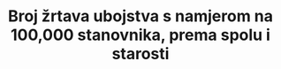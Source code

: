﻿---
title: >-
  Broj žrtava ubojstva s namjerom na 100,000 stanovnika, prema spolu i starosti
permalink: /16-1-1/
sdg_goal: 16
layout: indicator
indicator: 16.1.1
indicator_variable: est_vctm_hmcd_  per_100k
graph: longitudinal
graph_type_description: Line  graph
graph_status_notes: Graphed
variable_description: null
variable_notes: null
un_designated_tier: '1'
un_custodial_agency: 'UNODC,  WHO  (Partnering  Agencies:DESA  Population  Division)'
target_id: '16.1'
has_metadata: true
goal_meta_link: 'http://unstats.un.org/sdgs/files/metadata-compilation/Metadata-Goal-16.pdf'
goal_meta_link_page: 2
indicator_name: >-
  Broj žrtava ubojstva s namjerom na 100,000 stanovnika, prema spolu i starosti
target: Svugdje značajno smanjiti sve oblike nasilja i s njime povezane stope smrtnosti
actual_indicator_available_description: >-
  Estimated  number  of  victims  of  intentional  homicide  per  100,000  population,  Estimated  number  of  victims  of  intentional  homicide  by  sex  and  age
source_title: null
source_url: "https://ucr.fbi.gov/crime-in-the-u.s/2015/crime-in-the-u.s.-2015\t\t\t\t\t\t\t"
source_notes: null
international_and_national_references: "https://ucr.fbi.gov/crime-in-the-u.s/2015/crime-in-the-u.s.-2015\t\t\t\t\t\t\t"
published: true
rationale_interpretation: >-
  UNODC:  Ovaj indikator se koristi na nacionalnoj i međunarodnoj razini za mjerenje najekstremnijeg oblika nasilnog zločina i također izravno ukazuje na nedostatak sigurnosti. Sigurnost od nasilja je preduvjet kako bi pojedinci uživali u sigurnom i aktivnom životu te za slobodan razvoj društava i gospodarstava. Ubojstava s namjerom pojavljuju se u svim zemljama svijeta i ovaj indikator ima globalnu primjenjivost. Praćenje pojavnosti ubojstava s namjerom je nužno za bolju procjenu njihovih uzroka, povoda i posljedica i, dugoročno, za razvoj djelotvornih preventivnih mjera. Ako su podaci pravilno raščlanjeni (sukladno preporuci ICCS-a), indikator može identificirati različite vrste nasilja povezane s ubojstvom: međuljudske (uključuje partnersko i obiteljsko nasilje), zločin (uključuje organizirani zločin i druge oblike zločinačkih aktivnosti) i političke ( uključujući terorizam, zločin iz mržnje). Interpretacija ovog indikatora je jasna i za ne-specijalizirane korisnike. Cilj 16 TST radne grupe: Kao što je naprijed opisano, ovaj kompozitni indikator sastoji se od dvaju oblika nasilnih smrti. Ubojstava s namjerom pojavljuju se u svim zemljama svijeta i globalno su primjenjiva, dok se smrtni slučajevi povezani sa sukobom javljaju u zemljama s trenutnim sukobima/ ratovima. Mir je puno širi koncept nego nasilna smrt, međutim, vrlo je teško mjeriti mnoge aspekte mira (prijetnje i strah od nasilja, nesigurnost i drugi oblici nasilja, uključujući nanošenje štete ljudima i imovini). Smrti nastale uslijed nasilja su univerzalne i lako razumljive, učestalo se prate i usporedive su s manjim odstupanjima u tumačenju, uglavnom zbog konačnosti smrti. Praćenje ubojstava s namjerom je nužno za bolje utvrđivanje njihovih uzroka i posljedica i, dugoročno, za razvoj učinkovitih preventivnih mjera. Temelje se na statističkim podacima koje redovito proizvode tijela za provedbu zakona i/ili ustanove za javno zdravstvo, s visokim stupnjem međunarodne usporedivosti. Smrtni slučajevi povezani sa sukobima mjere direktan utjecaj sukoba na stanovništvo u smislu gubitka ljudskih života.


                                                                                                  
indicator_definition: "UNODC: Ubojstvo s namjerom se definira kao nezakonita smrt nanesena od strane osobe sa namjerom da prouzroči smrt ili nanese ozbiljne ozljede (Izvor: Ured Ujedinjenih naroda za drogu i kriminal- International  Classification  of  Crime  for  Statistical  "
actual_indicator_available: "Estimated  number  of  victims  of  intentional  homicide  per  100,000  population,  Estimated  number  of  victims  of  intentional  homicide  by  sex  and  age\t\t\t\t\t\t\t\t\t\t\t\t\t"
periodicity: "Annual\t\t\t\t\t\t\t"
time_period: N/A
unit_of_measure: "Estimated  volume  number  and  rate  per  100,000\t\t\t\t\t\t\t"
disaggregation_categories: N/A
disaggregation_geography: "National\t\t\t\t\t\t\t"
date_of_national_source_publication: Annual
source_agency_staff_name: N/A
source_agency_staff_email: CRIMESTATSINFO@ic.fbi.gov
source_agency_survey_dataset: FBI  Uniform  Crime  Reporting  Program  Data  Collection
us_method_of_computation: >-
  These  tables  contain  statistics  for  the  entire  United  States.  Because  not  all  law  enforcement  agencies  provide  data  for  complete  reporting  periods,  the  FBI  estimated  crime  numbers  in  these  presentations.  The  FBI  computes  estimates  for  participating  agencies  that  do  not  provide  12  months  of  complete  data.  For  agencies  supplying  3  to  11  months  of  data,  the  national  UCR  Program  estimates  for  the  missing  data  by  following  a  standard  estimation  procedure  using  the  data  provided  by  the  agency.  If  an  agency  has  supplied  less  than  3  months  of  data,  the  FBI  computes  estimates  by  using  the  known  crime  figures  of  similar  areas  within  a  state  and  assigning  the  same  proportion  of  crime  volumes  to  nonreporting  agencies.  The  estimation  process  considers  the  following:  population  size  covered  by  the  agency;  type  of  jurisdiction,  e.g.,  police  department  versus  sheriff’s  office;  and  geographic  location.  Much  of  the  data  presented  in  the  Crime  in  the  United  States  publication  are  obtained  from  the  Monthly  Return  of  Offenses  Known  to  Police  form  which  is  required  to  participate  in  the  FBI  UCR  Program.  Data  sited  from  the  FBI  UCR  Program’s  website  regarding  the  age  and  sex  of  a  victim  of  homicide  is  obtained  from  the  Supplementary  Homicide  Report  (SHR).  The  SHR  provides  additional  details  surrounding  the  homicide  such  as  victim  and  offender  age,  sex,  and  race,  type  of  weapon,  circumstance  during  a  homicide,  and  the  relationship  of  the  victim  to  the  offender.  The  SHR  is  not  required  for  participation  in  the  program.  Murder  victims  with  unknown  age  and/or  sex  are  not  included  in  this  table.  To  calculate  the  estimated  number  of  males,  females,  and  age  of  the  victim,  the  percent  distribution  was  figured  using  data  supplied  to  the  national  UCR  Program  on  the  SHR.  The  resulting  figure  was  then  applied  to  the  total  estimated  number  of  homicides  for  the  nation.  The  homicide  rate,  defined  as  the  number  of  offenses  per  100,000  population,  is  derived  by  first  dividing  the  nation’s  population  by  100,000  and  then  dividing  the  number  of  offenses  by  the  resulting  figure.
graph_title: 'Estimated  number  of  US  victims  of  intentional  homicide  per  100,000  population'  
---